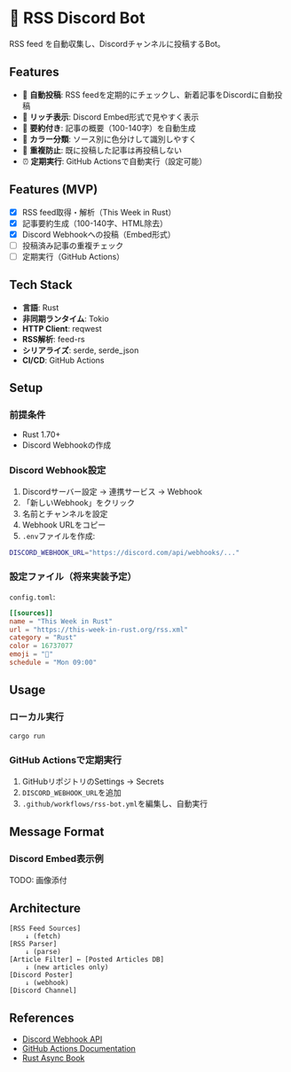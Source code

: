 # 🤖 RSS Discord Bot

RSS feed を自動収集し、Discordチャンネルに投稿するBot。

## Features

- 📰 **自動投稿**: RSS feedを定期的にチェックし、新着記事をDiscordに自動投稿
- 🎨 **リッチ表示**: Discord Embed形式で見やすく表示
- 📝 **要約付き**: 記事の概要（100-140字）を自動生成
- 🎨 **カラー分類**: ソース別に色分けして識別しやすく
- 🔄 **重複防止**: 既に投稿した記事は再投稿しない
- ⏰ **定期実行**: GitHub Actionsで自動実行（設定可能）

## Features (MVP)

- [x] RSS feed取得・解析（This Week in Rust）
- [x] 記事要約生成（100-140字、HTML除去）
- [x] Discord Webhookへの投稿（Embed形式）
- [ ] 投稿済み記事の重複チェック
- [ ] 定期実行（GitHub Actions）

## Tech Stack

- **言語**: Rust
- **非同期ランタイム**: Tokio
- **HTTP Client**: reqwest
- **RSS解析**: feed-rs
- **シリアライズ**: serde, serde_json
- **CI/CD**: GitHub Actions

## Setup

### 前提条件

- Rust 1.70+
- Discord Webhookの作成

### Discord Webhook設定

1. Discordサーバー設定 → 連携サービス → Webhook
2. 「新しいWebhook」をクリック
3. 名前とチャンネルを設定
4. Webhook URLをコピー
5. `.env`ファイルを作成:

```bash
DISCORD_WEBHOOK_URL="https://discord.com/api/webhooks/..."
```

### 設定ファイル（将来実装予定）

`config.toml`:

```toml
[[sources]]
name = "This Week in Rust"
url = "https://this-week-in-rust.org/rss.xml"
category = "Rust"
color = 16737077
emoji = "🦀"
schedule = "Mon 09:00"
```

## Usage

### ローカル実行

```bash
cargo run
```

### GitHub Actionsで定期実行

1. GitHubリポジトリのSettings → Secrets
2. `DISCORD_WEBHOOK_URL`を追加
3. `.github/workflows/rss-bot.yml`を編集し、自動実行

## Message Format

### Discord Embed表示例

TODO: 画像添付

## Architecture

```
[RSS Feed Sources]
    ↓ (fetch)
[RSS Parser]
    ↓ (parse)
[Article Filter] ← [Posted Articles DB]
    ↓ (new articles only)
[Discord Poster]
    ↓ (webhook)
[Discord Channel]
```

## References

- [Discord Webhook API](https://discord.com/developers/docs/resources/webhook)
- [GitHub Actions Documentation](https://docs.github.com/en/actions)
- [Rust Async Book](https://rust-lang.github.io/async-book/)